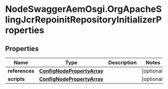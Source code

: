 # NodeSwaggerAemOsgi.OrgApacheSlingJcrRepoinitRepositoryInitializerProperties

## Properties
Name | Type | Description | Notes
------------ | ------------- | ------------- | -------------
**references** | [**ConfigNodePropertyArray**](ConfigNodePropertyArray.md) |  | [optional] 
**scripts** | [**ConfigNodePropertyArray**](ConfigNodePropertyArray.md) |  | [optional] 


